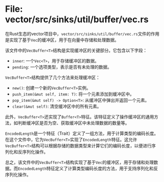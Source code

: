 # File: vector/src/sinks/util/buffer/vec.rs

在Rust生态的vector项目中，`vector/src/sinks/util/buffer/vec.rs`文件的作用是实现了基于`Vec`的缓冲区，用于在向量中存储和处理数据。

该文件中的`VecBuffer<T>`结构是实现缓冲区的关键部分。它包含以下字段：

- `inner`: 一个`Vec<T>`，用于存储缓冲区的数据。
- `pending`: 一个选项类型，表示是否有未处理的数据。

`VecBuffer<T>`结构提供了几个方法来处理缓冲区：

- `new()`: 创建一个新的`VecBuffer<T>`实例。
- `push_item(&mut self, item: T)`: 将一个元素添加到缓冲区中。
- `pop_item(&mut self) -> Option<T>`: 从缓冲区中弹出并返回一个元素。
- `clear(&mut self)`: 清空缓冲区中的所有元素。

此外，`VecBuffer<T>`还实现了`Buffer<T>`特征。该特征定义了操作缓冲区的通用方法，如判断缓冲区是否为空、获取缓冲区中未处理数据的数量等。

`EncodedLength`是一个特征（Trait）定义了一组方法，用于计算类型的编码长度。在这个文件中，它为`VecBuffer<T>`实现了`EncodedLength`特征。这允许`VecBuffer<T>`结构可以根据存储的数据类型来计算它们的编码长度，以便进行序列化和反序列化操作。

总之，该文件中的`VecBuffer<T>`结构实现了基于`Vec`的缓冲区，用于存储和处理数据。而`EncodedLength`特征定义了计算类型编码长度的方法，用于支持序列化和反序列化操作。

